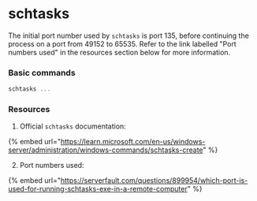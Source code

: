 # schtasks

The initial port number used by `schtasks` is port 135, before continuing the process on a port from 49152 to 65535. Refer to the link labelled "Port numbers used" in the resources section below for more information.

### Basic commands

```powershell
schtasks ...
```



### Resources

1. Official `schtasks`  documentation:

{% embed url="https://learn.microsoft.com/en-us/windows-server/administration/windows-commands/schtasks-create" %}

2. Port numbers used:

{% embed url="https://serverfault.com/questions/899954/which-port-is-used-for-running-schtasks-exe-in-a-remote-computer" %}
